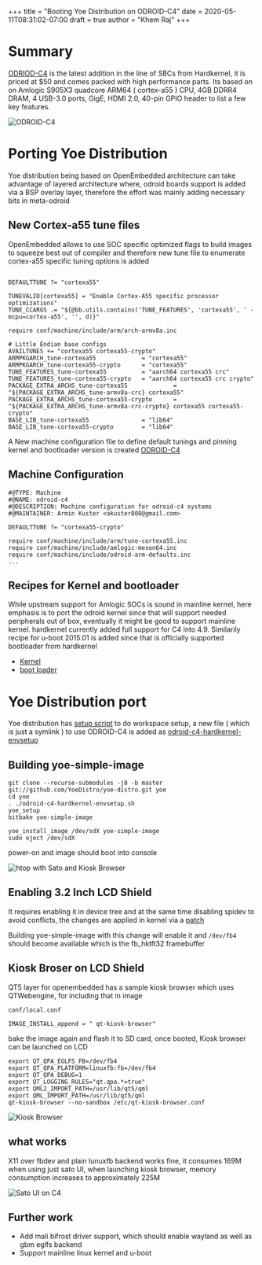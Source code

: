 +++
title = "Booting Yoe Distribution on ODROID-C4"
date = 2020-05-11T08:31:02-07:00
draft = true
author = "Khem Raj"
+++

# Summary

[ODRIOD-C4](https://www.hardkernel.com/shop/odroid-c4/) is the latest addition
in the line of SBCs from Hardkernel, it is priced at \$50 and comes packed with
high performance parts. Its based on on Amlogic S905X3 quadcore ARM64 (
cortex-a55 ) CPU, 4GB DDRR4 DRAM, 4 USB-3.0 ports, GigE, HDMI 2.0, 40-pin GPIO
header to list a few key features.

![ODROID-C4](/images/posts/2020-05-11_Booting-Yoe-in-ODROID-C4/C4-board4h.jpg)

# Porting Yoe Distribution

Yoe distribution being based on OpenEmbedded architecture can take advantage of
layered architecture where, odroid boards support is added via a BSP overlay
layer, therefore the effort was mainly adding necessary bits in meta-odroid

## New Cortex-a55 tune files

OpenEmbedded allows to use SOC specific optimized flags to build images to
squeeze best out of compiler and therefore new tune file to enumerate cortex-a55
specific tuning options is added

```

DEFAULTTUNE ?= "cortexa55"

TUNEVALID[cortexa55] = "Enable Cortex-A55 specific processor optimizations"
TUNE_CCARGS .= "${@bb.utils.contains('TUNE_FEATURES', 'cortexa55', ' -mcpu=cortex-a55', '', d)}"

require conf/machine/include/arm/arch-armv8a.inc

# Little Endian base configs
AVAILTUNES += "cortexa55 cortexa55-crypto"
ARMPKGARCH_tune-cortexa55             = "cortexa55"
ARMPKGARCH_tune-cortexa55-crypto      = "cortexa55"
TUNE_FEATURES_tune-cortexa55          = "aarch64 cortexa55 crc"
TUNE_FEATURES_tune-cortexa55-crypto   = "aarch64 cortexa55 crc crypto"
PACKAGE_EXTRA_ARCHS_tune-cortexa55             = "${PACKAGE_EXTRA_ARCHS_tune-armv8a-crc} cortexa55"
PACKAGE_EXTRA_ARCHS_tune-cortexa55-crypto      = "${PACKAGE_EXTRA_ARCHS_tune-armv8a-crc-crypto} cortexa55 cortexa55-crypto"
BASE_LIB_tune-cortexa55               = "lib64"
BASE_LIB_tune-cortexa55-crypto        = "lib64"

```

A New machine configuration file to define default tunings and pinning kernel
and bootloader version is created
[ODROID-C4](http://localhost:1314/posts/2020-05-11_booting-yoe-in-odroid-c4/)

## Machine Configuration

```
#@TYPE: Machine
#@NAME: odroid-c4
#@DESCRIPTION: Machine configuration for odroid-c4 systems
#@MAINTAINER: Armin Kuster <akuster808@gmail.com>

DEFAULTTUNE ?= "cortexa55-crypto"

require conf/machine/include/arm/tune-cortexa55.inc
require conf/machine/include/amlogic-meson64.inc
require conf/machine/include/odroid-arm-defaults.inc
...

```

## Recipes for Kernel and bootloader

While upstream support for Amlogic SOCs is sound in mainline kernel, here
emphasis is to port the odroid kernel since that will support needed peripherals
out of box, eventually it might be good to support mainline kernel. hardkernel
currently added full support for C4 into 4.9. Similarily recipe for u-boot
2015.01 is added since that is officially supported bootloader from hardkernel

- [Kernel](https://github.com/akuster/meta-odroid/blob/master/recipes-kernel/linux/linux-hardkernel_6.9.bb)
- [boot loader](https://github.com/akuster/meta-odroid/blob/master/recipes-bsp/u-boot/u-boot-hardkernel_2015.01.bb)

# Yoe Distribution port

Yoe distribution has
[setup script](https://github.com/YoeDistro/yoe-distro/blob/master/envsetup.sh)
to do workspace setup, a new file ( which is just a symlink ) to use ODROID-C4
is added as
[odroid-c4-hardkernel-envsetup](https://github.com/YoeDistro/yoe-distro/blob/master/odroid-c4-hardkernel-envsetup.sh)

## Building yoe-simple-image

```
git clone --recurse-submodules -j8 -b master git://github.com/YoeDistro/yoe-distro.git yoe
cd yoe
. ./odroid-c4-hardkernel-envsetup.sh
yoe_setup
bitbake yoe-simple-image

yoe_install_image /dev/sdX yoe-simple-image
sudo eject /dev/sdX

```

power-on and image should boot into console

![htop with Sato and Kiosk Browser](/images/posts/2020-05-11_Booting-Yoe-in-ODROID-C4/htop-on-c4.jpg)

## Enabling 3.2 Inch LCD Shield

It requires enabling it in device tree and at the same time disabling spidev to
avoid conflicts, the changes are applied in kernel via a
[patch](https://github.com/akuster/meta-odroid/blob/master/recipes-kernel/linux/linux-hardkernel-4.9/0001-ODROID-C4-Enable-LCD-and-Touchscreen.patch)

Building yoe-simple-image with this change will enable it and `/dev/fb4` should
become available which is the fb_hktft32 framebuffer

## Kiosk Broser on LCD Shield

QT5 layer for openembedded has a sample kiosk browser which uses QTWebengine,
for including that in image

`conf/local.conf`

```
IMAGE_INSTALL_append = " qt-kiosk-browser"

```

bake the image again and flash it to SD card, once booted, Kiosk browser can be
launched on LCD

```
export QT_QPA_EGLFS_FB=/dev/fb4
export QT_QPA_PLATFORM=linuxfb:fb=/dev/fb4
export QT_QPA_DEBUG=1
export QT_LOGGING_RULES="qt.qpa.*=true"
export QML2_IMPORT_PATH=/usr/lib/qt5/qml
export QML_IMPORT_PATH=/usr/lib/qt5/qml
qt-kiosk-browser --no-sandbox /etc/qt-kiosk-browser.conf

```

![Kiosk Browser](/images/posts/2020-05-11_Booting-Yoe-in-ODROID-C4/Meet-yoe-C4.jpg)

## what works

X11 over fbdev and plain lunuxfb backend works fine, it consumes 169M when using
just sato UI, when launching kiosk browser, memory consumption increases to
approximately 225M

![Sato UI on C4](/images/posts/2020-05-11_Booting-Yoe-in-ODROID-C4/IMG-4412.jpg)

## Further work

- Add mali bifrost driver support, which should enable wayland as well as gbm
  eglfs backend
- Support mainline linux kernel and u-boot

